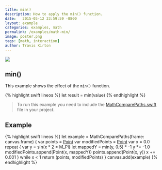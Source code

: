 ```yaml
---
title: min()
description: How to apply the min() function.
date:   2015-05-12 23:59:59 -0800
layout: example
categories: examples, math
permalink: /examples/math-min/
image: poster.png
tags: [math, interaction]
author: Travis Kirton
---
```

![](min.png)

## min()
This example shows the effect of the `min()` function.

{% highlight swift lineos %}
let result = min(value)
{% endhighlight %}

> To run this example you need to include the [MathComparePaths.swift](https://gist.github.com/C4Framework/0705e9ad451fa2b655075ad72432ca46) file in your project.

## Example
{% highlight swift lineos %}
let example = MathComparePaths(frame: canvas.frame) {
    var points = [Point]()
    var modifiedPoints = [Point]()
    var x = 0.0
    repeat {
        var y = sin(x * 2 * M_PI)
        let mappedY = min(y, 0.5) * -1
        y *= -1.0
        modifiedPoints.append(Point(x, mappedY))
        points.append(Point(x, y))
        x += 0.001
    } while x < 1
    return (points, modifiedPoints)
}
canvas.add(example)
{% endhighlight %}
